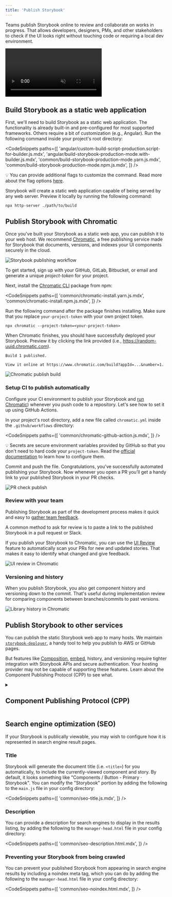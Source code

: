 ```yaml
---
title: 'Publish Storybook'
---
```


Teams publish Storybook online to review and collaborate on works in progress. That allows developers, designers, PMs, and other stakeholders to check if the UI looks right without touching code or requiring a local dev environment.

<video autoPlay muted playsInline loop>
  <source
    src="storybook-publish-review-optimized.mp4"
    type="video/mp4"
  />
</video>

## Build Storybook as a static web application

First, we'll need to build Storybook as a static web application. The functionality is already built-in and pre-configured for most supported frameworks. Others require a bit of customization (e.g., Angular). Run the following command inside your project's root directory:

<!-- prettier-ignore-start -->

<CodeSnippets
  paths={[
    'angular/custom-build-script-production.script-for-builder.js.mdx',
    'angular/build-storybook-production-mode.with-builder.js.mdx',
    'common/build-storybook-production-mode.yarn.js.mdx',
    'common/build-storybook-production-mode.npm.js.mdx',
  ]}
/>

<!-- prettier-ignore-end -->

<div class="aside">

💡 You can provide additional flags to customize the command. Read more about the flag options [here](../api/cli-options.md).

</div>

Storybook will create a static web application capable of being served by any web server. Preview it locally by running the following command:

```shell
npx http-server ./path/to/build
```

## Publish Storybook with Chromatic

Once you've built your Storybook as a static web app, you can publish it to your web host. We recommend [Chromatic](https://www.chromatic.com/), a free publishing service made for Storybook that documents, versions, and indexes your UI components securely in the cloud.

![Storybook publishing workflow](./workflow-publish.png)

To get started, sign up with your GitHub, GitLab, Bitbucket, or email and generate a unique _project-token_ for your project.

Next, install the [Chromatic CLI](https://www.npmjs.com/package/chromatic) package from npm:

<!-- prettier-ignore-start -->

<CodeSnippets
  paths={[
    'common/chromatic-install.yarn.js.mdx',
    'common/chromatic-install.npm.js.mdx',
  ]}
/>

<!-- prettier-ignore-end -->

Run the following command after the package finishes installing. Make sure that you replace `your-project-token` with your own project token.

```shell
npx chromatic --project-token=<your-project-token>
```

When Chromatic finishes, you should have successfully deployed your Storybook. Preview it by clicking the link provided (i.e., https://random-uuid.chromatic.com).

```shell
Build 1 published.

View it online at https://www.chromatic.com/build?appId=...&number=1.
```

![Chromatic publish build](./build-publish-only.png)

### Setup CI to publish automatically

Configure your CI environment to publish your Storybook and [run Chromatic](https://www.chromatic.com/docs/ci)) whenever you push code to a repository. Let's see how to set it up using GitHub Actions.

In your project's root directory, add a new file called `chromatic.yml` inside the `.github/workflows` directory:

<!-- prettier-ignore-start -->

<CodeSnippets
  paths={[
    'common/chromatic-github-action.js.mdx',
  ]}
/>

<!-- prettier-ignore-end -->

<div class="aside">

💡 Secrets are secure environment variables provided by GitHub so that you don't need to hard code your `project-token`. Read the [official documentation](https://docs.github.com/en/actions/security-guides/encrypted-secrets#creating-encrypted-secrets-for-a-repository) to learn how to configure them.

</div>

Commit and push the file. Congratulations, you've successfully automated publishing your Storybook. Now whenever you open a PR you’ll get a handy link to your published Storybook in your PR checks.

![PR check publish](./prbadge-publish.png)

### Review with your team

Publishing Storybook as part of the development process makes it quick and easy to [gather team feedback](https://storybook.js.org/tutorials/design-systems-for-developers/react/en/review/).

A common method to ask for review is to paste a link to the published Storybook in a pull request or Slack.

If you publish your Storybook to Chromatic, you can use the [UI Review](https://www.chromatic.com/features/publish) feature to automatically scan your PRs for new and updated stories. That makes it easy to identify what changed and give feedback.

![UI review in Chromatic](./workflow-uireview.png)

### Versioning and history

When you publish Storybook, you also get component history and versioning down to the commit. That's useful during implementation review for comparing components between branches/commits to past versions.

![Library history in Chromatic](./workflow-history-versioning.png)

## Publish Storybook to other services

You can publish the static Storybook web app to many hosts. We maintain [`storybook-deployer`](https://github.com/storybookjs/storybook-deployer), a handy tool to help you publish to AWS or GitHub pages.

But features like [Composition](./storybook-composition.md), [embed](./embed.md), history, and versioning require tighter integration with Storybook APIs and secure authentication. Your hosting provider may not be capable of supporting these features. Learn about the Component Publishing Protocol (CPP) to see what.

<details>

<summary><h2>Component Publishing Protocol (CPP)</h2></summary>

Storybook can communicate with services that host built Storybooks online. This enables features such as [Composition](./storybook-composition.md). We categorize services via compliance with the "Component Publishing Protocol" (CPP) with various levels of support in Storybook.

### CPP level 1

This level of service serves published Storybooks and makes the following available:

- Versioned endpoints, URLs that resolve to different published Storybooks depending on a `version=x.y.z` query parameter (where `x.y.z` is the released version of the package).
- Support for `/stories.json`
- Support for `/metadata.json` and the `releases` field.

Example: [Chromatic](https://www.chromatic.com/)

### CPP level 0

This level of service can serve published Storybooks but has no further integration with Storybook’s APIs.

Examples: [Netlify](https://www.netlify.com/), [S3](https://aws.amazon.com/en/s3/)

</details>

## Search engine optimization (SEO)

If your Storybook is publically viewable, you may wish to configure how it is represented in search engine result pages.

### Title

Storybook will generate the document title (i.e. `<title>`) for you automatically, to include the currently-viewed component and story. By default, it looks something like "Components / Button - Primary ⋅ Storybook". You can modify the "Storybook" portion by adding the following to the `main.js` file in your config directory:

<!-- prettier-ignore-start -->

<CodeSnippets
  paths={[
    'common/seo-title.js.mdx',
  ]}
/>

<!-- prettier-ignore-end -->

### Description

You can provide a description for search engines to display in the results listing, by adding the following to the `manager-head.html` file in your config directory:

<!-- prettier-ignore-start -->

<CodeSnippets
  paths={[
    'common/seo-description.html.mdx',
  ]}
/>

<!-- prettier-ignore-end -->

### Preventing your Storybook from being crawled

You can prevent your published Storybook from appearing in search engine results by including a noindex meta tag, which you can do by adding the following to the `manager-head.html` file in your config directory:

<!-- prettier-ignore-start -->

<CodeSnippets
  paths={[
    'common/seo-noindex.html.mdx',
  ]}
/>

<!-- prettier-ignore-end -->
